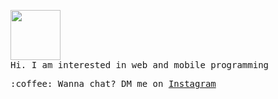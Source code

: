 <img src="https://media.giphy.com/media/bcKmIWkUMCjVm/giphy.gif" width="80px"/><br>
  <samp>Hi. I am interested in web and mobile programming</samp>
<br>
<div><samp> :coffee: Wanna chat? DM me on <a href="https://instagram.com/ibnushevayanto">Instagram</a></samp></div>
